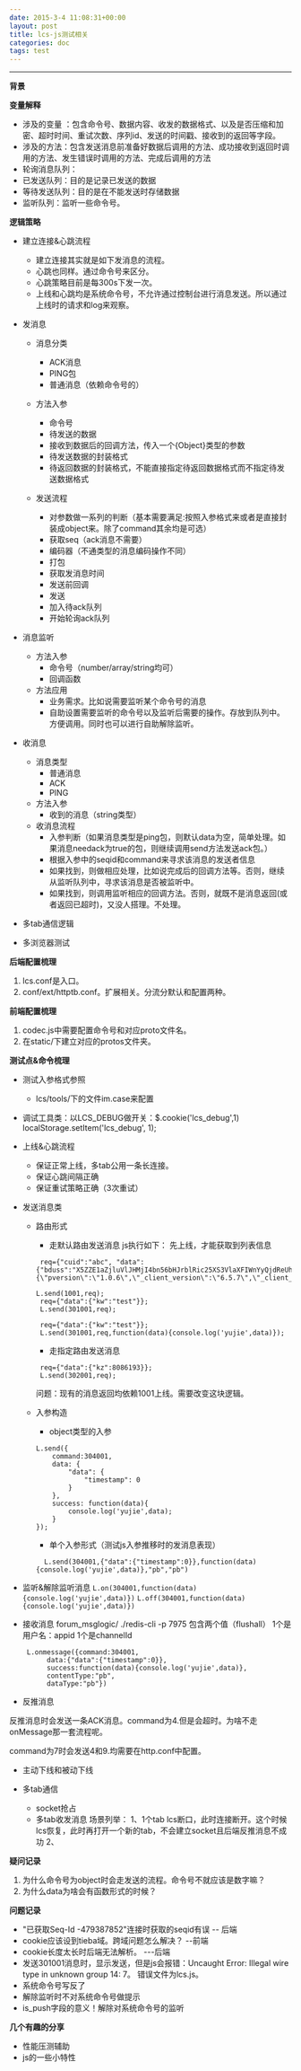 ```yaml
---
date: 2015-3-4 11:08:31+00:00
layout: post
title: lcs-js测试相关
categories: doc
tags: test
---
```





----------


**背景**

**变量解释**
 

 - 涉及的变量 ：包含命令号、数据内容、收发的数据格式、以及是否压缩和加密、超时时间、重试次数、序列id、发送的时间戳、接收到的返回等字段。
 - 涉及的方法：包含发送消息前准备好数据后调用的方法、成功接收到返回时调用的方法、发生错误时调用的方法、完成后调用的方法
 - 轮询消息队列：
 - 已发送队列：目的是记录已发送的数据
 - 等待发送队列：目的是在不能发送时存储数据
 - 监听队列：监听一些命令号。



 
**逻辑策略**

 - 建立连接&心跳流程
	 - 建立连接其实就是如下发消息的流程。
	 - 心跳也同样。通过命令号来区分。
	 - 心跳策略目前是每300s下发一次。
	 - 上线和心跳均是系统命令号，不允许通过控制台进行消息发送。所以通过上线时的请求和log来观察。
 - 发消息
	 - 消息分类
		 - ACK消息
		 - PING包
		 - 普通消息（依赖命令号的）
	 - 方法入参
		 - 命令号
		 - 待发送的数据
		 - 接收到数据后的回调方法，传入一个{Object}类型的参数
		 - 待发送数据的封装格式
		 - 待返回数据的封装格式，不能直接指定待返回数据格式而不指定待发送数据格式
	
	 - 发送流程
		 - 对参数做一系列的判断（基本需要满足:按照入参格式来或者是直接封装成object来。除了command其余均是可选）
		 - 获取seq（ack消息不需要）
		 - 编码器（不通类型的消息编码操作不同）
		 - 打包
		 - 获取发消息时间
		 - 发送前回调
		 - 发送
		 - 加入待ack队列
		 - 开始轮询ack队列
	 
 - 消息监听
	 - 方法入参
		 - 命令号（number/array/string均可）
		 - 回调函数
	 - 方法应用
		 - 业务需求。比如说需要监听某个命令号的消息
		 - 自助设置需要监听的命令号以及监听后需要的操作。存放到队列中。方便调用。同时也可以进行自助解除监听。

 - 收消息
	 - 消息类型
		 - 普通消息
		 - ACK
		 - PING
	 - 方法入参
		 - 收到的消息（string类型）
	 - 收消息流程
		 - 入参判断（如果消息类型是ping包，则默认data为空，简单处理。如果消息needack为true的包，则继续调用send方法发送ack包。）
		 - 根据入参中的seqid和command来寻求该消息的发送者信息
		 - 如果找到，则做相应处理，比如说完成后的回调方法等。否则，继续从监听队列中，寻求该消息是否被监听中。
		 - 如果找到，则调用监听相应的回调方法。否则，就既不是消息返回(或者返回已超时)，又没人搭理。不处理。

 - 多tab通信逻辑
 - 多浏览器测试

**后端配置梳理**

 1. lcs.conf是入口。
 2. conf/ext/httptb.conf。扩展相关。分流分默认和配置两种。

**前端配置梳理**

 1. codec.js中需要配置命令号和对应proto文件名。
 2. 在static/下建立对应的protos文件夹。



**测试点&命令梳理**

 - 测试入参格式参照
	 - lcs/tools/下的文件im.case来配置
 - 调试工具类：以LCS_DEBUG做开关：$.cookie('lcs_debug',1)
 localStorage.setItem('lcs_debug', 1);
 - 上线&心跳流程
	 - 保证正常上线，多tab公用一条长连接。
	 - 保证心跳间隔正确
	 - 保证重试策略正确（3次重试）
 - 发送消息类
	 - 路由形式
		 - 走默认路由发送消息
		 js执行如下：
		 先上线，才能获取到列表信息

		```
		 req={"cuid":"abc", "data":{"bduss":"X5ZZE1aZjluVlJHMjI4bn56bHJrblRic25XS3VlaXFIWnYyQjdReUhIQ2NZaDlWQVFBQUFBJCQAAAAAAAAAAAEAAADYBQAAYWJjAAAAAAAAAAAAAAAAAAAAAAAAAAAAAAAAAAAAAAAAAAAAAAAAAAAAAAAAAAAAAAAAAAAAAAAAAAAAAAAAAJzV91Sc1fdUd","device":"{\"pversion\":\"1.0.6\",\"_client_version\":\"6.5.7\",\"_client_type\":\"2\",\"push_channel\":\"1\"}"}}`
		
		L.send(1001,req);
		 req={"data":{"kw":"test"}};
		 L.send(301001,req);
		 
		 req={"data":{"kw":"test"}};
		 L.send(301001,req,function(data){console.log('yujie',data)});
		```


		 - 走指定路由发送消息

		```
		 req={"data":{"kz":8086193}};
		 L.send(302001,req);
		```
		  
		问题：现有的消息返回均依赖1001上线。需要改变这块逻辑。
	 - 入参构造
		 - object类型的入参
		
		```
		L.send({
		    command:304001,
	        data: {
			    "data": {
			        "timestamp": 0
				}
		    },
		    success: function(data){
			    console.log('yujie',data);
			}
		});
		```
		 - 单个入参形式（测试js入参推移时的发消息表现）
		
		```
		  L.send(304001,{"data":{"timestamp":0}},function(data){console.log('yujie',data)},"pb","pb")
		```	
	
 - 监听&解除监听消息
	  `L.on(304001,function(data){console.log('yujie',data)})`
	  `L.off(304001,function(data){console.log('yujie',data)})`
 
 - 接收消息
	forum_msglogic/
	./redis-cli -p 7975
	包含两个值（flushall）
	1个是用户名：appid
	1个是channelId
	
	```
	 L.onmessage({command:304001,
		  data:{"data":{"timestamp":0}},
		  success:function(data){console.log('yujie',data)},
		  contentType:"pb",
		  dataType:"pb"})
	```
		  
 - 反推消息

 反推消息时会发送一条ACK消息。command为4.但是会超时。为啥不走onMessage那一套流程呢。

 command为7时会发送4和9.均需要在http.conf中配置。

 - 主动下线和被动下线
 
 - 多tab通信
	 - socket抢占
	 - 多tab收发消息
	 场景列举：
	 1、1个tab lcs断口，此时连接断开。这个时候lcs恢复，此时再打开一个新的tab，不会建立socket且后端反推消息不成功
	 2、
 
**疑问记录**

 1. 为什么命令号为object时会走发送的流程。命令号不就应该是数字嘛？
 2. 为什么data为啥会有函数形式的时候？

**问题记录**

 - "已获取Seq-Id -479387852"连接时获取的seqid有误 -- 后端
 -  cookie应该设到tieba域。跨域问题怎么解决？   --前端
 -  cookie长度太长时后端无法解析。 ---后端
 -  发送301001消息时，显示发送，但是js会报错：Uncaught Error: Illegal wire type in unknown group 14: 7。
    错误文件为lcs.js。
 - 	系统命令号写反了
 -  解除监听时不对系统命令号做提示
 -  is_push字段的意义！解除对系统命令号的监听
 
 
 

**几个有趣的分享**

 - 性能压测辅助
 - js的一些小特性
 
